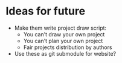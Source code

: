 # Ideas for future

* Make them write project draw script:
  * You can't draw your own project
  * You can't plan your own project
  * Fair projects distribution by authors
* Use these as git submodule for website?